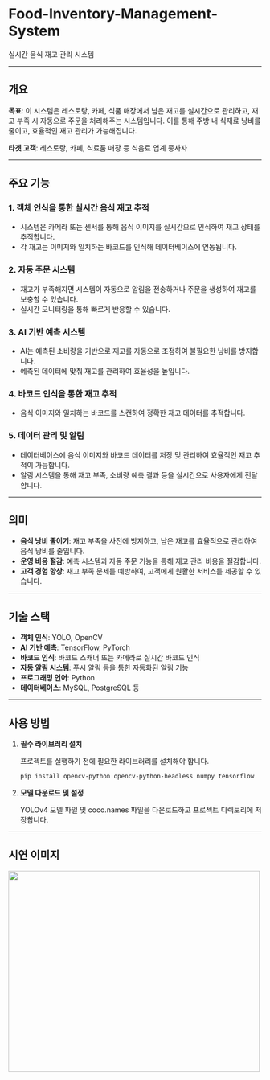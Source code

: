 # Food-Inventory-Management-System
  실시간 음식 재고 관리 시스템

---

## 개요

**목표**: 이 시스템은 레스토랑, 카페, 식품 매장에서 남은 재고를 실시간으로 관리하고, 재고 부족 시 자동으로 주문을 처리해주는 시스템입니다. 이를 통해 주방 내 식재료 낭비를 줄이고, 효율적인 재고 관리가 가능해집니다.

**타겟 고객**: 레스토랑, 카페, 식료품 매장 등 식음료 업계 종사자

---

## 주요 기능

### 1. **객체 인식을 통한 실시간 음식 재고 추적**
- 시스템은 카메라 또는 센서를 통해 음식 이미지를 실시간으로 인식하여 재고 상태를 추적합니다.
- 각 재고는 이미지와 일치하는 바코드를 인식해 데이터베이스에 연동됩니다.

### 2. **자동 주문 시스템**
- 재고가 부족해지면 시스템이 자동으로 알림을 전송하거나 주문을 생성하여 재고를 보충할 수 있습니다.
- 실시간 모니터링을 통해 빠르게 반응할 수 있습니다.

### 3. **AI 기반 예측 시스템**
- AI는 예측된 소비량을 기반으로 재고를 자동으로 조정하여 불필요한 낭비를 방지합니다.
- 예측된 데이터에 맞춰 재고를 관리하여 효율성을 높입니다.

### 4. **바코드 인식을 통한 재고 추적**
- 음식 이미지와 일치하는 바코드를 스캔하여 정확한 재고 데이터를 추적합니다.

### 5. **데이터 관리 및 알림**
- 데이터베이스에 음식 이미지와 바코드 데이터를 저장 및 관리하여 효율적인 재고 추적이 가능합니다.
- 알림 시스템을 통해 재고 부족, 소비량 예측 결과 등을 실시간으로 사용자에게 전달합니다.

---

## 의미

- **음식 낭비 줄이기**: 재고 부족을 사전에 방지하고, 남은 재고를 효율적으로 관리하여 음식 낭비를 줄입니다.
- **운영 비용 절감**: 예측 시스템과 자동 주문 기능을 통해 재고 관리 비용을 절감합니다.
- **고객 경험 향상**: 재고 부족 문제를 예방하여, 고객에게 원활한 서비스를 제공할 수 있습니다.

---

## 기술 스택

- **객체 인식**: YOLO, OpenCV
- **AI 기반 예측**: TensorFlow, PyTorch
- **바코드 인식**: 바코드 스캐너 또는 카메라로 실시간 바코드 인식
- **자동 알림 시스템**: 푸시 알림 등을 통한 자동화된 알림 기능
- **프로그래밍 언어**: Python
- **데이터베이스**: MySQL, PostgreSQL 등

---

## 사용 방법

1. **필수 라이브러리 설치**
   
   프로젝트를 실행하기 전에 필요한 라이브러리를 설치해야 합니다.

   ```bash
   pip install opencv-python opencv-python-headless numpy tensorflow
   
2. **모델 다운로드 및 설정**

   YOLOv4 모델 파일 및 coco.names 파일을 다운로드하고 프로젝트 디렉토리에 저장합니다.

---

## 시연 이미지
<img src="images/시연이미지.jpg" width="500" height="400">
